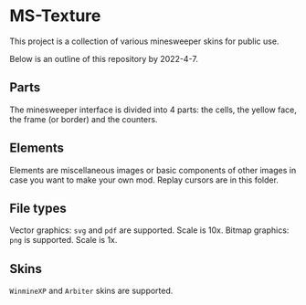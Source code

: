 # MS-Texture

This project is a collection of various minesweeper skins for public use.

Below is an outline of this repository by 2022-4-7.

## Parts
The minesweeper interface is divided into 4 parts: the cells, the yellow face, the frame (or border) and the counters.

## Elements
Elements are miscellaneous images or basic components of other images in case you want to make your own mod. Replay cursors are in this folder.

## File types
Vector graphics: `svg` and `pdf` are supported. Scale is 10x.
Bitmap graphics: `png` is supported. Scale is 1x.

## Skins
`WinmineXP` and `Arbiter` skins are supported.
